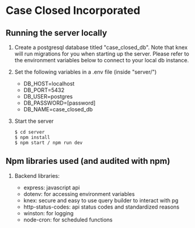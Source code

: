 # Case Closed Incorporated

## Running the server locally

1. Create a postgresql database titled "case_closed_db". Note that knex will run migrations for you when starting up the server. Please refer to the environment variables below to connect to your local db instance.

2. Set the following variables in a .env file (inside "server/")

    - DB_HOST=localhost
    - DB_PORT=5432
    - DB_USER=postgres
    - DB_PASSWORD=[password]
    - DB_NAME=case_closed_db

3. Start the server

    ```
    $ cd server
    $ npm install
    $ npm start / npm run dev
    ```

## Npm libraries used (and audited with npm)

1. Backend libraries:

    - express: javascript api
    - dotenv: for accessing environment variables
    - knex: secure and easy to use query builder to interact with pg
    - http-status-codes: api status codes and standardized reasons
    - winston: for logging
    - node-cron: for scheduled functions
